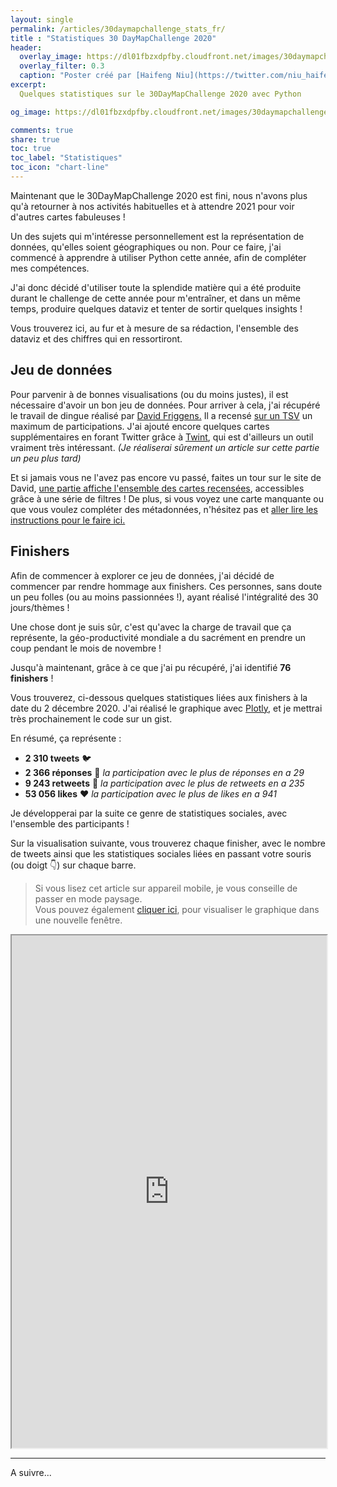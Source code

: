 ```yaml
---
layout: single
permalink: /articles/30daymapchallenge_stats_fr/  
title : "Statistiques 30 DayMapChallenge 2020"   
header:
  overlay_image: https://dl01fbzxdpfby.cloudfront.net/images/30daymapchallenge_stats/30dmc_stats_header.webp
  overlay_filter: 0.3
  caption: "Poster créé par [Haifeng Niu](https://twitter.com/niu_haifeng)"
excerpt:
  Quelques statistiques sur le 30DayMapChallenge 2020 avec Python

og_image: https://dl01fbzxdpfby.cloudfront.net/images/30daymapchallenge_stats/30dmc_stats_header.webp

comments: true
share: true
toc: true
toc_label: "Statistiques"
toc_icon: "chart-line"
---
```


Maintenant que le 30DayMapChallenge 2020 est fini, nous n'avons plus qu'à retourner à nos activités habituelles et à attendre 2021 pour voir d'autres cartes fabuleuses !

Un des sujets qui m'intéresse personnellement est la représentation de données, qu'elles soient géographiques ou non. Pour ce faire, j'ai commencé à apprendre à utiliser Python cette année, afin de compléter mes compétences.

J'ai donc décidé d'utiliser toute la splendide matière qui a été produite durant le challenge de cette année pour m'entraîner, et dans un même temps, produire quelques dataviz et tenter de sortir quelques insights !

Vous trouverez ici, au fur et à mesure de sa rédaction, l'ensemble des dataviz et des chiffres qui en ressortiront.

## Jeu de données

Pour parvenir à de bonnes visualisations (ou du moins justes), il est nécessaire d'avoir un bon jeu de données. Pour arriver à cela, j'ai récupéré le travail de dingue réalisé par [David Friggens.](https://twitter.com/dakvid) Il a recensé [sur un TSV](https://docs.google.com/spreadsheets/d/1j2iLnWtBATMxpvDZLXlqaOd0zmcclyg8VIgkPgVMklQ/edit?usp=sharing) un maximum de participations. J'ai ajouté encore quelques cartes supplémentaires en forant Twitter grâce à [Twint](https://github.com/twintproject/twint), qui est d'ailleurs un outil vraiment très intéressant. _(Je réaliserai sûrement un article sur cette partie un peu plus tard)_

Et si jamais vous ne l'avez pas encore vu passé, faites un tour sur le site de David, [une partie affiche l'ensemble des cartes recensées](https://david.frigge.nz/30DayMapChallenge2020/maps.html), accessibles grâce à une série de filtres ! De plus, si vous voyez une carte manquante ou que vous voulez compléter des métadonnées, n'hésitez pas et [aller lire les instructions pour le faire ici.](https://david.frigge.nz/30DayMapChallenge2020/)

## Finishers

Afin de commencer à explorer ce jeu de données, j'ai décidé de commencer par rendre hommage aux finishers. Ces personnes, sans doute un peu folles (ou au moins passionnées !), ayant réalisé l'intégralité des 30 jours/thèmes !

Une chose dont je suis sûr, c'est qu'avec la charge de travail que ça représente, la géo-productivité mondiale a du sacrément en prendre un coup pendant le mois de novembre !

Jusqu'à maintenant, grâce à ce que j'ai pu récupéré, j'ai identifié **76 finishers** !

Vous trouverez, ci-dessous quelques statistiques liées aux finishers à la date du 2 décembre 2020. J'ai réalisé le graphique avec [Plotly](https://plotly.com/), et je mettrai très prochainement le code sur un gist.

En résumé, ça représente :

- **2 310 tweets** :bird:
- **2 366 réponses** :raising_hand: _la participation avec le plus de réponses en a 29_
- **9 243 retweets** :incoming_envelope: _la participation avec le plus de retweets en a 235_
- **53 056 likes** :heart: _la participation avec le plus de likes en a 941_

Je développerai par la suite ce genre de statistiques sociales, avec l'ensemble des participants !

Sur la visualisation suivante, vous trouverez chaque finisher, avec le nombre de tweets ainsi que les statistiques sociales liées en passant votre souris (ou doigt :point_down:) sur chaque barre.

>Si vous lisez cet article sur appareil mobile, je vous conseille de passer en mode paysage.  
>Vous pouvez également [cliquer ici](https://aurelienchaumet.github.io/data/30daymapchallenge_stats/finisher_stats_fr.html), pour visualiser le graphique dans une nouvelle fenêtre.

<iframe width="100%" height="820"
    src="https://aurelienchaumet.github.io/data/30daymapchallenge_stats/finisher_stats_fr.html">
</iframe>

---

A suivre...

